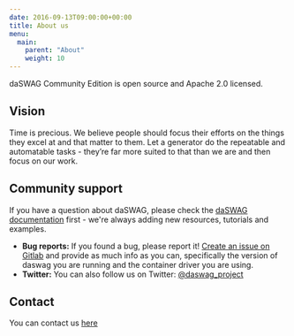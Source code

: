 ```yaml
---
date: 2016-09-13T09:00:00+00:00
title: About us
menu:
  main:
    parent: "About"
    weight: 10
---
```


daSWAG Community Edition is open source and Apache 2.0 licensed.

## Vision
Time is precious. We believe people should focus their efforts on the things they excel at and that matter to them. Let
a generator do the repeatable and automatable tasks - they’re far more suited to that than we are and then focus on our work.

## Community support
If you have a question about daSWAG, please check the [daSWAG documentation](/documentation/using-daswag) first  - we're always adding new resources, tutorials and examples.

* **Bug reports:** If you found a bug, please report it! [Create an issue on Gitlab](https://gitlab.com/daswag/daswag-website/issues) and provide as much info as you can, specifically the version of daswag you are running and the container driver you are using.
* **Twitter:** You can also follow us on Twitter: [@daswag_project](https://twitter.com/daswag_project)

## Contact
You can contact us [here](/about/contact/)